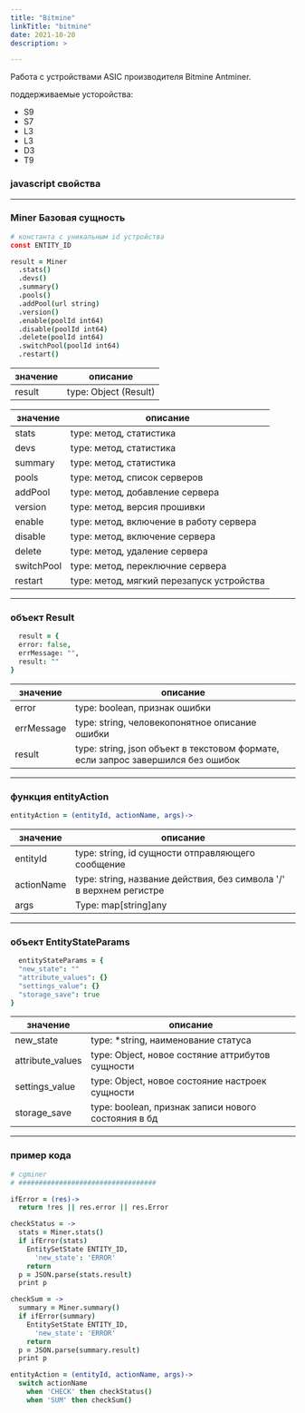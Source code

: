 ```yaml
---
title: "Bitmine"
linkTitle: "bitmine"
date: 2021-10-20
description: >

---
```


Работа с устройствами ASIC производителя Bitmine Antminer.

поддерживаемые усторойства:

* S9
* S7
* L3
* L3
* D3
* T9

### javascript свойства

----------------

### Miner Базовая сущность

```coffeescript
# константа с уникальным id устройства
const ENTITY_ID
````

```coffeescript
result = Miner
  .stats()
  .devs()
  .summary()
  .pools()
  .addPool(url string)
  .version()
  .enable(poolId int64)
  .disable(poolId int64)
  .delete(poolId int64)
  .switchPool(poolId int64)
  .restart()
```

| значение | описание              |
|----------|-----------------------|
| result   | type: Object (Result) |

| значение   | описание                                  |
|------------|-------------------------------------------|
| stats      | type: метод, статистика                   |
| devs       | type: метод, статистика                   |
| summary    | type: метод, статистика                   |
| pools      | type: метод, список серверов              |
| addPool    | type: метод, добавление сервера           |
| version    | type: метод, версия прошивки              |
| enable     | type: метод, включение в работу сервера   |
| disable    | type: метод, включение сервера            |
| delete     | type: метод, удаление сервера             |
| switchPool | type: метод, переключние сервера          |
| restart    | type: метод, мягкий перезапуск устройства |

----------------

### объект Result

```coffeescript
  result = {
  error: false,
  errMessage: "",
  result: ""
}
``` 

| значение   | описание                                                                         |
|------------|----------------------------------------------------------------------------------|
| error      | type: boolean, признак ошибки                                                    |
| errMessage | type: string, человекопонятное описание ошибки                                   |
| result     | type: string, json объект в текстовом формате, если запрос завершился без ошибок |

----------------

### функция entityAction

```coffeescript
entityAction = (entityId, actionName, args)->
```

| значение   | описание                                                            |
|------------|---------------------------------------------------------------------|
| entityId   | type: string, id сущности отправляющего сообщение                   |
| actionName | type: string, название действия, без символа '/' в верхнем регистре |
| args       | Type: map[string]any                                                |

----------------

### объект EntityStateParams

```coffeescript
  entityStateParams = {
  "new_state": ""
  "attribute_values": {}
  "settings_value": {}
  "storage_save": true
}
``` 

| значение         | описание                                            |
|------------------|-----------------------------------------------------|
| new_state        | type: *string, наименование статуса                 |
| attribute_values | type: Object, новое состяние аттрибутов сущности    |
| settings_value   | type: Object, новое состояние настроек сущности     |
| storage_save     | type: boolean, признак записи нового состояния в бд |

----------------

### пример кода

```coffeescript
# cgminer
# ##################################

ifError = (res)->
  return !res || res.error || res.Error

checkStatus = ->
  stats = Miner.stats()
  if ifError(stats)
    EntitySetState ENTITY_ID,
      'new_state': 'ERROR'
    return
  p = JSON.parse(stats.result)
  print p

checkSum = ->
  summary = Miner.summary()
  if ifError(summary)
    EntitySetState ENTITY_ID,
      'new_state': 'ERROR'
    return
  p = JSON.parse(summary.result)
  print p

entityAction = (entityId, actionName, args)->
  switch actionName
    when 'CHECK' then checkStatus()
    when 'SUM' then checkSum()
```
